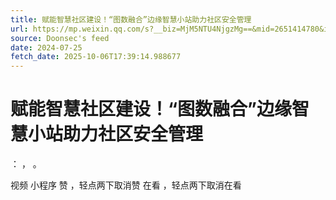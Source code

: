 ```yaml
---
title: 赋能智慧社区建设！“图数融合”边缘智慧小站助力社区安全管理
url: https://mp.weixin.qq.com/s?__biz=MjM5NTU4NjgzMg==&mid=2651414780&idx=1&sn=9dfb6f42e222bd1254ebda4d37c3b0d5
source: Doonsec's feed
date: 2024-07-25
fetch_date: 2025-10-06T17:39:14.988677
---
```


# 赋能智慧社区建设！“图数融合”边缘智慧小站助力社区安全管理

：
，
。

视频
小程序
赞
，轻点两下取消赞
在看
，轻点两下取消在看